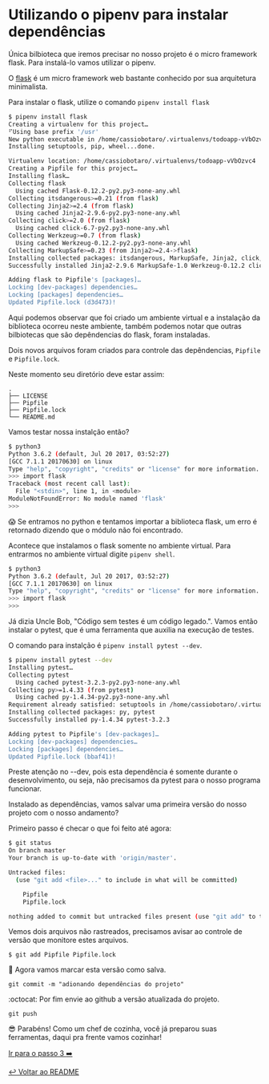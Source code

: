 # Utilizando o pipenv para instalar dependências

Única bilbioteca que iremos precisar no nosso projeto é o micro framework flask. Para instalá-lo vamos utilizar o pipenv.

O [flask](http://flask.pocoo.org/) é um micro framework web bastante conhecido por sua arquitetura minimalista.

Para instalar o flask, utilize o comando `pipenv install flask`

```bash
$ pipenv install flask
Creating a virtualenv for this project…
⠋Using base prefix '/usr'
New python executable in /home/cassiobotaro/.virtualenvs/todoapp-vVbOzvc4/bin/python
Installing setuptools, pip, wheel...done.

Virtualenv location: /home/cassiobotaro/.virtualenvs/todoapp-vVbOzvc4
Creating a Pipfile for this project…
Installing flask…
Collecting flask
  Using cached Flask-0.12.2-py2.py3-none-any.whl
Collecting itsdangerous>=0.21 (from flask)
Collecting Jinja2>=2.4 (from flask)
  Using cached Jinja2-2.9.6-py2.py3-none-any.whl
Collecting click>=2.0 (from flask)
  Using cached click-6.7-py2.py3-none-any.whl
Collecting Werkzeug>=0.7 (from flask)
  Using cached Werkzeug-0.12.2-py2.py3-none-any.whl
Collecting MarkupSafe>=0.23 (from Jinja2>=2.4->flask)
Installing collected packages: itsdangerous, MarkupSafe, Jinja2, click, Werkzeug, flask
Successfully installed Jinja2-2.9.6 MarkupSafe-1.0 Werkzeug-0.12.2 click-6.7 flask-0.12.2 itsdangerous-0.24

Adding flask to Pipfile's [packages]…
Locking [dev-packages] dependencies…
Locking [packages] dependencies…
Updated Pipfile.lock (d3d473)!
```

Aqui podemos observar que foi criado um ambiente virtual e a instalação da biblioteca ocorreu neste ambiente, também podemos notar que outras bilbiotecas que são depêndencias do flask, foram instaladas.

Dois novos arquivos foram criados para controle das depêndencias, `Pipfile` e `Pipfile.lock`.

Neste momento seu diretório deve estar assim:
```
.
├── LICENSE
├── Pipfile
├── Pipfile.lock
└── README.md
```

Vamos testar nossa instalção então?

```bash
$ python3
Python 3.6.2 (default, Jul 20 2017, 03:52:27)
[GCC 7.1.1 20170630] on linux
Type "help", "copyright", "credits" or "license" for more information.
>>> import flask
Traceback (most recent call last):
  File "<stdin>", line 1, in <module>
ModuleNotFoundError: No module named 'flask'
>>>
```

:scream: Se entramos no python e tentamos importar a biblioteca flask, um erro é retornado dizendo que o módulo não foi encontrado.

Acontece que instalamos o flask somente no ambiente virtual. Para entrarmos no ambiente virtual digite `pipenv shell`.

```bash
$ python3
Python 3.6.2 (default, Jul 20 2017, 03:52:27)
[GCC 7.1.1 20170630] on linux
Type "help", "copyright", "credits" or "license" for more information.
>>> import flask
>>>
```

Já dizia Uncle Bob, "Código sem testes é um código legado.". Vamos então instalar o pytest, que é uma ferramenta que auxilia na execução de testes.

O comando para instalção é `pipenv install pytest --dev`.

```bash
$ pipenv install pytest --dev
Installing pytest…
Collecting pytest
  Using cached pytest-3.2.3-py2.py3-none-any.whl
Collecting py>=1.4.33 (from pytest)
  Using cached py-1.4.34-py2.py3-none-any.whl
Requirement already satisfied: setuptools in /home/cassiobotaro/.virtualenvs/todoapp-vVbOzvc4/lib/python3.6/site-packages (from pytest)
Installing collected packages: py, pytest
Successfully installed py-1.4.34 pytest-3.2.3

Adding pytest to Pipfile's [dev-packages]…
Locking [dev-packages] dependencies…
Locking [packages] dependencies…
Updated Pipfile.lock (bbaf41)!
```
Preste atenção no --dev, pois esta dependência é somente durante o desenvolvimento, ou seja, não precisamos da pytest para o nosso programa funcionar.


Instalado as dependências, vamos salvar uma primeira versão do nosso projeto com o nosso andamento?

Primeiro passo é checar o que foi feito até agora:
```bash
$ git status
On branch master
Your branch is up-to-date with 'origin/master'.

Untracked files:
  (use "git add <file>..." to include in what will be committed)

	Pipfile
	Pipfile.lock

nothing added to commit but untracked files present (use "git add" to track)
```

Vemos dois arquivos não rastreados, precisamos avisar ao controle de versão que monitore estes arquivos.

`$ git add Pipfile Pipfile.lock`

:floppy_disk: Agora vamos marcar esta versão como salva.

`git commit -m "adionando dependências do projeto"`

:octocat: Por fim envie ao github a versão atualizada do projeto.

`git push`

:sunglasses: Parabéns! Como um chef de cozinha, você já preparou suas ferramentas, daqui pra frente vamos cozinhar!

[Ir para o passo 3 :arrow_right:](passo03.md)

[:leftwards_arrow_with_hook: Voltar ao README ](README.md)
